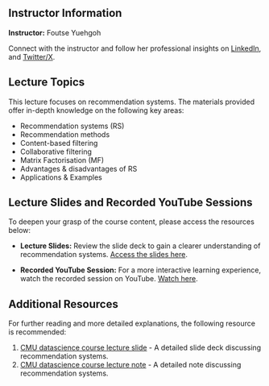 ## Instructor Information
**Instructor:** Foutse Yuehgoh

Connect with the instructor and follow her professional insights on [LinkedIn](https://www.linkedin.com/in/foutse-yuehgoh-9105b184/), and [Twitter/X](https://twitter.com/yuehgoh).

## Lecture Topics
This lecture focuses on recommendation systems. The materials provided offer in-depth knowledge on the following key areas:

- Recommendation systems (RS)
- Recommendation methods
- Content-based filtering
- Collaborative filtering
- Matrix Factorisation (MF)
- Advantages & disadvantages of RS
- Applications & Examples

## Lecture Slides and Recorded YouTube Sessions

To deepen your grasp of the course content, please access the resources below:

- **Lecture Slides:** Review the slide deck to gain a clearer understanding of recommendation systems. [Access the slides here](https://docs.google.com/presentation/d/e/2PACX-1vRiYkTOA1UmCttpZLDPtJODEC7jVeejOFNO2a-2GwbxOroKavafE-LXMA4BoZzlmA/pub).

- **Recorded YouTube Session:** For a more interactive learning experience, watch the recorded session on YouTube. [Watch here](https://www.youtube.com/watch?v=Zj1kbmSqpYQ).


## Additional Resources
For further reading and more detailed explanations, the following resource is recommended:

1. [CMU datascience course lecture slide](https://www.datasciencecourse.org/slides/15388_S22_Lecture_21_recommender.pdf) - A detailed slide deck discussing recommendation systems.
2. [CMU datascience course lecture note](https://www.datasciencecourse.org/notes/recommender) - A detailed note discussing recommendation systems.